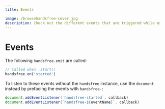 ```yaml
---
title: Events

image: /browsehandsfree-cover.jpg
description: Check out the different events that are triggered while using Handsfree.js
---
```


# Events

The following `handsfree.emit` are called:

```js
// Called when .start()
handsfree.on('started')
```

To listen to these events without the `handsfree` instance, use the `document` instead by prefacing the events with `handsfree-`:

```js
document.addEventListener(`handsfree-started`, callback)
document.addEventListener(`handsfree-${eventName}`, callback)
```
